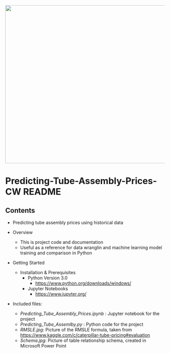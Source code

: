 <img src="Schema.JPG" width="1250" height="500">

# Predicting-Tube-Assembly-Prices-CW README

## Contents

  + Predicting tube assembly prices using historical data
  
  + Overview
    + This is project code and documentation
    + Useful as a reference for data wranglin and machine learning model training and comparison in Python
  
  + Getting Started
    + Installation & Prerequisites
      + Python Version 3.0
        + https://www.python.org/downloads/windows/
      + Jupyter Notebooks
        + https://www.jupyter.org/
  
  + Included files:
    + *Predicting_Tube_Assembly_Prices.ipynb* : Jupyter notebook for the project
    + *Predicting_Tube_Assemlby.py* : Python code for the project
    + *RMSLE.jpg*: Picture of the RMSLE formula, taken from https://www.kaggle.com/c/caterpillar-tube-pricing#evaluation
    + *Schema.jpg*: Picture of table relationship schema, created in Microsoft Power Point
